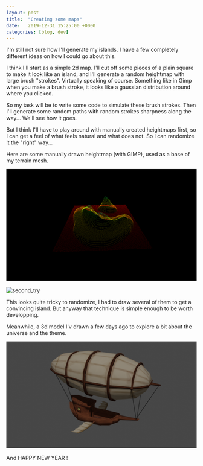 ```yaml
---
layout: post
title:  "Creating some maps"
date:   2019-12-31 15:25:00 +0000
categories: [blog, dev]
---
```


I'm still not sure how I'll generate my islands. I have a few completely
different ideas on how I could go about this.

I think I'll start as a simple 2d map. I'll cut off some pieces of a plain
square to make it look like an island, and I'll generate a random heightmap with
large brush "strokes". Virtually speaking of course. Something like in Gimp when
you make a brush stroke, it looks like a gaussian distribution around where you
clicked.

So my task will be to write some code to simulate these brush strokes.  Then
I'll generate some random paths with random strokes sharpness along the way...
We'll see how it goes.

But I think I'll have to play around with manually created heightmaps first, so
I can get a feel of what feels natural and what does not. So I can randomize it
the "right" way...

Here are some manually drawn heightmap (with GIMP), used as a base of my terrain
mesh.

![first_try](/assets/2019-12-31_island_1.gif)

![second_try](/assets/2019-12-31_island_2.gif)

This looks quite tricky to randomize, I had to draw several of them to get a
convincing island. But anyway that technique is simple enough to be worth
developping.

Meanwhile, a 3d model I'v drawn a few days ago to explore a bit about the universe
and the theme.

![zeppelin](/assets/2019-12-31_zeppelin.png)

And HAPPY NEW YEAR !
